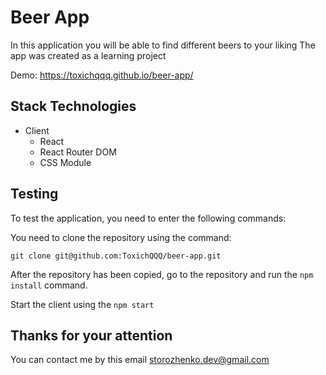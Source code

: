 # Beer App

In this application you will be able to find different beers to your liking
The app was created as a learning project

Demo: https://toxichqqq.github.io/beer-app/

## Stack Technologies

- Client
    - React
    - React Router DOM
    - CSS Module

## Testing

To test the application, you need to enter the following commands:

You need to clone the repository using the command:

`git clone git@github.com:ToxichQQQ/beer-app.git`

After the repository has been copied, go to the repository and run the `npm install` command.

Start the client using the `npm start`

## Thanks for your attention

You can contact me by this email storozhenko.dev@gmail.com
